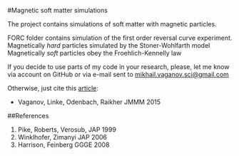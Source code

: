 #Magnetic soft matter simulations

The project contains simulations of soft matter with magnetic particles.

FORC folder contains simulation of the first order reversal curve experiment.
Magnetically *hard* particles simulated by the Stoner-Wohlfarth model
Magnetically *soft* particles obey the Froehlich-Kennelly law

If you decide to use parts of my code in your research, please, let me know via account on GitHub or via e-mail sent to mikhail.vaganov.sci@gmail.com

Otherwise, just cite this [article](http://www.sciencedirect.com/science/article/pii/S0304885316319552):
* Vaganov, Linke, Odenbach, Raikher JMMM 2015


##References
1. Pike, Roberts, Verosub, JAP 1999
2. Winklhofer, Zimanyi JAP 2006
3. Harrison, Feinberg GGGE 2008 
